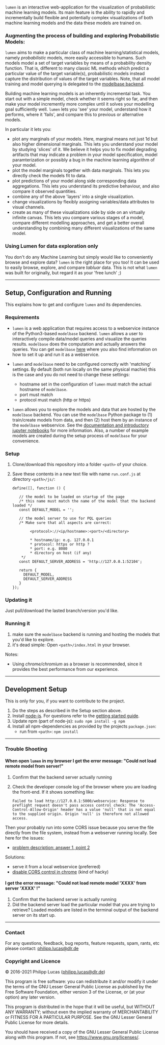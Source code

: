 `lumen` is an interactive web-application for the visualization of probabilistic machine learning models. 
Its main feature is the ability to rapidly and incrementally build flexible and potentially complex visualizations of both machine learning models and the data these models are trained on.

### Augmenting the process of building and exploring Probabilistic Models:

`lumen` aims to make a particular class of machine learning/statistical models, namely *probabilistic* models,  more easily accessible to humans. 
Such models model a set of target variables by means of a probability density function.
That is, different to many classic ML methods which predict a particular value of the target variable(s), probabilistic models instead capture the distribution of values of the target variables. 
Note, that all model training and model querying is delegated to the [modelbase backend](https://github.com/lumen-org/modelbase).

Building machine learning models is an inherently incremental task. 
You start out with a simple model, check whether it seems right so far, and then make your model incremently more complex until it solves your modelling goal sufficiently well. 
`lumen` lets you 'see' your model, understand how it performs, where it 'fails', and compare this to previous or alternative models. 

In particular it lets you:

 * plot any marginals of your models. 
Here, marginal means not just 1d but also higher dimensional marginals.
This lets you understand your model by studying 'slices' of it. 
We believe it helps you to fix model degrading artifacts that may indicate a problem in your model specification, model paramterization or possibly a bug in the machine learning algorithm of your model.
 * plot the model marginals together with data marginals. 
This lets you directly check the models fit to data.
 * plot predictions of your model along side corresponding data aggregations. 
This lets you understand its predictive behaviour, and also compare it observed quantities.
 * combine any of the above 'layers' into a single visualization.
 * change visualizations by flexibly assigning variables/data attributes to visual channels.
 * create as many of these visualizations side by side on an virtually infinite canvas. 
This lets you compare various stages of a model, compare different modelling approaches, and get a better overall understanding by combining many different visualizations of the same model.
 
### Using Lumen for data exploration only

You don't do any Machine Learning but simply would like to conveniently browse and explore data? 
`lumen` is the right place for you too!
It can be used to easily browse, explore, and compare *tabluar* data.
This is not what `lumen` was built for originally, but regard it as your 'free lunch' ;)

---

## Setup, Configuration and Running 

This explains how to get and configure `lumen` and its dependencies.

### Requirements

* `lumen` is a web application that requires access to a webservice instance of the Python3-based `modelbase` backend.
`lumen` allows a user to interactively compile data/model queries and visualize the queries results. `modelbase` does the computation and actually answers the queries. 
You can get `modelbase` [here](https://github.com/lumen-org/modelbase) where you also find information on how to set it up and run it as a webservice.

* `lumen` and `modelbase` need to be configured correctly with 'matching' settings. By default (both run locally on the same physical machie) this is the case and you do not need to change these settings:
  * hostname set in the configuration of `lumen` must match the actual hostname of `modelbase`.
  * port must match
  * protocol must match (http or https)

* `lumen` allows you to explore the models and data that are hosted by the `modelbase` backend. 
You can use the `modelbase` Python package to (1) train/create models from data, and then (2) host them by an instance of the `modelbase` webservice.
See the [documentation and introductory jupyter notebooks](https://github.com/lumen-org/modelbase) for more information. 
Also, a number of example models are created during the setup process of `modelbase` for your convenience.

### Setup

1. Clone/download this repository into a folder `<path>` of your choice.
2. Save these contents in a new text file with name `run.conf.js` at directory `<path>/js/`:

       define([], function () {

          // the model to be loaded on startup of the page
          /* this name must match the name of the model that the backend loaded */
          const DEFAULT_MODEL = '';

          // the model server to use for PQL queries
          /* Make sure that all aspects are correct:

               <protocol>://<ip/hostname>:<port>/<directory>

               * hostname/ip: e.g. 127.0.0.1
               * protocol: https or http ?
               * port: e.g. 8080
               * directory on host (if any)
           */  
          const DEFAULT_SERVER_ADDRESS = 'http://127.0.0.1:52104';

          return {
            DEFAULT_MODEL,
            DEFAULT_SERVER_ADDRESS
          }
       });

### Updating it

Just pull/download the lasted branch/version you'd like.

### Running it

1. make sure the `modelbase` backend is running and hosting the models that you'd like to explore. 
2. it's dead simple: Open `<path>/index.html` in your browser. 

Notes:
 * Using *chrome/chromium* as a browser is recommended, since it provides the best performance from our experience. 

---

## Development Setup

This is only for you, if you want to contribute to the project.

1. Do the steps as described in the Setup section above.
2. Install [node-js](https://nodejs.org/en/download/). For questions refer to the [getting started guide](https://docs.npmjs.com/getting-started/what-is-npm).
3. Update npm (part of node-js): `sudo npm install -g npm`
4. Install all npm-dependencies as provided by the projects `package.json`:
    * run from `<path>`: `npm install`

---

### Trouble Shooting

#### When open `lumen` in my browser I get the error message: "Could not load remote model from server!"
 
 1. Confirm that the backend server actually running
 2. Check the developer console log of the browser where you are loading the front-end. If it shows something like:
 
     ```Failed to load http://127.0.0.1:5000/webservice: Response to preflight request doesn't pass access control check: The 'Access-Control-Allow-Origin' header has a value 'null' that is not equal to the supplied origin. Origin 'null' is therefore not allowed access.```
 
 Then your probably run into some CORS issue because you serve the file directly from the file system, instead from a webserver running locally. See here for the issues:
   * [problem description: answer 1, point 2 ](https://stackoverflow.com/questions/3595515/xmlhttprequest-error-origin-null-is-not-allowed-by-access-control-allow-origin)
 
 Solutions:
   * serve it from a local webservice (preferred)
   * [disable CORS control in chrome](https://stackoverflow.com/questions/3102819/disable-same-origin-policy-in-chrome) (kind of hacky)
 

#### I get the error message: "Could not load remote model 'XXXX' from server 'XXXX' !"
  1. Confirm that the backend server is actually running
  2. Did the backend server load the particular model that you are trying to retrieve? Loaded models are listed in the terminal output of the backend server on its start up.

---

### Contact

For any questions, feedback, bug reports, feature requests, spam, rants, etc please contact: [philipp.lucas@dlr.de](philipp.lucas@dlr.de)

### Copyright and Licence

© 2016-2021 Philipp Lucas (philipp.lucas@dlr.de)

This program is free software: you can redistribute it and/or modify
it under the terms of the GNU Lesser General Public License as published by
the Free Software Foundation, either version 3 of the License, or
(at your option) any later version.

This program is distributed in the hope that it will be useful,
but WITHOUT ANY WARRANTY; without even the implied warranty of
MERCHANTABILITY or FITNESS FOR A PARTICULAR PURPOSE. See the
GNU Lesser General Public License for more details.

You should have received a copy of the GNU Lesser General Public License
along with this program.  If not, see <https://www.gnu.org/licenses/>.
